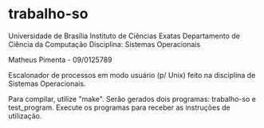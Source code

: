 trabalho-so
===========

Universidade de Brasília
Instituto de Ciências Exatas
Departamento de Ciência da Computação
Disciplina: Sistemas Operacionais

Matheus Pimenta - 09/0125789

Escalonador de processos em modo usuário (p/ Unix) feito na disciplina de Sistemas Operacionais.

Para compilar, utilize "make".
Serão gerados dois programas: trabalho-so e test_program.
Execute os programas para receber as instruções de utilização.

